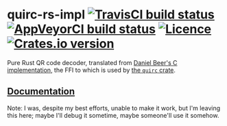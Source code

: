 # quirc-rs-impl [![TravisCI build status](https://travis-ci.org/nabijaczleweli/quirc-rs-impl.svg?branch=master)](https://travis-ci.org/nabijaczleweli/quirc-rs-impl) [![AppVeyorCI build status](https://ci.appveyor.com/api/projects/status/qku6ljhnba7uiaaj/branch/master?svg=true)](https://ci.appveyor.com/project/nabijaczleweli/quirc-rs-impl/branch/master) [![Licence](https://img.shields.io/badge/license-MIT-blue.svg?style=flat)](LICENSE) [![Crates.io version](https://meritbadge.herokuapp.com/quirc-rs-impl)](https://crates.io/crates/quirc-impl)
Pure Rust QR code decoder, translated from [Daniel Beer's C implementation](https://github.com/dlbeer/quirc), the FFI to which is used by [the `quirc` crate](https://crates.io/crates/quirc).

## [Documentation](https://rawcdn.githack.com/nabijaczleweli/quirc-rs-impl/doc/quirc_impl/index.html)

Note: I was, despite my best efforts, unable to make it work, but I'm leaving this here; maybe I'll debug it sometime, maybe someone'll use it somehow.
